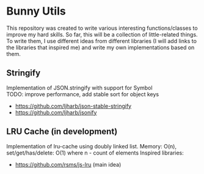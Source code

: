 # Bunny Utils

This repository was created to write various interesting functions/classes to improve my hard skills.
So far, this will be a collection of little-related things. To write them, I use different ideas
from different libraries (I will add links to the libraries that inspired me)
and write my own implementations based on them.


## Stringify

Implementation of JSON.stringify with support for Symbol
<br>TODO: improve performance, add stable sort for object keys
* https://github.com/ljharb/json-stable-stringify
* https://github.com/ljharb/jsonify

## LRU Cache (in development)

Implementation of lru-cache using doubly linked list.
Memory: O(n), set/get/has/delete: O(1) where n - count of elements
Inspired libraries:
* https://github.com/rsms/js-lru (main idea)
